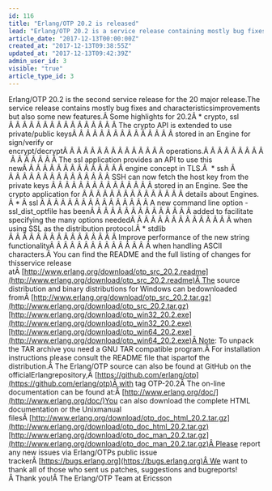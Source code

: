```yaml
---
id: 116
title: "Erlang/OTP 20.2 is released"
lead: "Erlang/OTP 20.2 is a service release containing mostly bug fixes and characteristics improvements but also a few features."
article_date: "2017-12-13T00:00:00Z"
created_at: "2017-12-13T09:38:55Z"
updated_at: "2017-12-13T09:42:39Z"
admin_user_id: 3
visible: "true"
article_type_id: 3
---
```

Erlang/OTP 20.2 is the second service release for the 20 major release.The service release contains mostly bug fixes and characteristicsimprovements but also some new features.Â Some highlights for 20.2Â * crypto, ssl
Â Â Â Â Â Â Â Â Â Â Â Â Â Â Â Â The crypto API is extended to use private/public keysÂ Â Â Â Â Â Â Â Â Â Â Â Â Â Â stored in an Engine for sign/verify or encrypt/decryptÂ Â Â Â Â Â Â Â Â Â Â Â Â Â Â operations.Â Â Â Â Â Â Â Â Â Â Â Â Â Â Â Â The ssl application provides an API to use this newÂ Â Â Â Â Â Â Â Â Â Â Â Â Â Â engine concept in TLS.Â  * ssh
 Â  Â Â Â Â Â Â Â Â Â Â Â Â Â Â Â SSH can now fetch the host key from the private keys Â Â Â Â Â Â Â Â Â Â Â Â Â Â Â stored in an Engine. See the crypto application for Â Â Â Â Â Â Â Â Â Â Â Â Â Â Â details about Engines. Â * Â ssl
Â Â Â Â Â Â Â Â Â Â Â Â Â Â Â Â A new command line option -ssl_dist_optfile has beenÂ Â Â Â Â Â Â Â Â Â Â Â Â Â Â added to facilitate specifying the many options neededÂ Â Â Â Â Â Â Â Â Â Â Â Â Â Â when using SSL as the distribution protocol.Â * stdlib
Â Â Â Â Â Â Â Â Â Â Â Â Â Â Â Â Improve performance of the new string functionalityÂ Â Â Â Â Â Â Â Â Â Â Â Â Â Â when handling ASCII characters.Â You can find the README and the full listing of changes for thisservice release atÂ [http://www.erlang.org/download/otp_src_20.2.readme](http://www.erlang.org/download/otp_src_20.2.readme)Â The source distribution and binary distributions for Windows can bedownloaded fromÂ [http://www.erlang.org/download/otp_src_20.2.tar.gz](http://www.erlang.org/download/otp_src_20.2.tar.gz)[http://www.erlang.org/download/otp_win32_20.2.exe](http://www.erlang.org/download/otp_win32_20.2.exe)[http://www.erlang.org/download/otp_win64_20.2.exe](http://www.erlang.org/download/otp_win64_20.2.exe)Â Note: To unpack the TAR archive you need a GNU TAR compatible program.Â For installation instructions please consult the README file that ispartof the distribution.Â The Erlang/OTP source can also be found at GitHub on the officialErlangrepository,Â [https://github.com/erlang/otp](https://github.com/erlang/otp)Â with tag OTP-20.2Â The on-line documentation can be found at:Â [http://www.erlang.org/doc/](http://www.erlang.org/doc/)You can also download the complete HTML documentation or the Unixmanual filesÂ [http://www.erlang.org/download/otp_doc_html_20.2.tar.gz](http://www.erlang.org/download/otp_doc_html_20.2.tar.gz)[http://www.erlang.org/download/otp_doc_man_20.2.tar.gz](http://www.erlang.org/download/otp_doc_man_20.2.tar.gz)Â Please report any new issues via Erlang/OTPs public issue trackerÂ [https://bugs.erlang.org](https://bugs.erlang.org)Â We want to thank all of those who sent us patches, suggestions and bugreports!Â Thank you!Â The Erlang/OTP Team at Ericsson